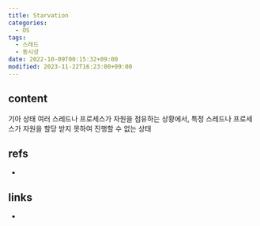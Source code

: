 ```yaml
---
title: Starvation
categories:
  - OS
tags:
  - 스레드
  - 동시성
date: 2022-10-09T00:15:32+09:00
modified: 2023-11-22T16:23:00+09:00
---
```


## content
기아 상태
여러 스레드나 프로세스가 자원을 점유하는 상황에서, 특정 스레드나 프로세스가 자원을 할당 받지 못하여 진행할 수 없는 상태

## refs
- 


## links
- 

